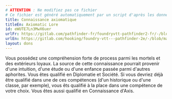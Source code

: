 ```yaml
---
# ATTENTION : Ne modifiez pas ce fichier
# Ce fichier est généré automatiquement par un script d'après les données du module Foundry VTT officiel et de sa traduction
title: Connaissance axiomatique
titleEn: Axiomatic Lore
id: eWUTE7Ln3MwX6uer
urlFr: https://gitlab.com/pathfinder-fr/foundryvtt-pathfinder2-fr/-/blob/master/data/feats/eWUTE7Ln3MwX6uer.htm
urlEn: https://gitlab.com/hooking/foundry-vtt---pathfinder-2e/-/blob/master/packs/data/feats.db/axiomatic-lore.json
layout: dons
---
```

Vous possédez une compréhension forte de process parmi les mortels et des extérieurs loyaux. La source de cette connaissance pourrait provenir d'une intuition, d'une étude ou d'une enfance passée parmi d'autres aphorites. Vous êtes qualifié en Diplomatie et Société. Si vous devriez déjà être qualifié dans une de ces compétences (d'un historique ou d'une classe, par exemple), vous êts qualifié à la place dans une compétence de votre choix. Vous êtes aussi qualifié en Connaissance d'Axis.
